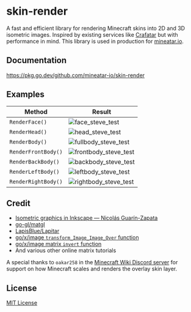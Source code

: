 # skin-render
A fast and efficient library for rendering Minecraft skins into 2D and 3D isometric images. Inspired by existing services like [Crafatar](https://crafatar.com/) but with performance in mind. This library is used in production for [mineatar.io](https://mineatar.io).

## Documentation

https://pkg.go.dev/github.com/mineatar-io/skin-render

## Examples

Method              | Result
------------------- | ------
`RenderFace()`      | ![face_steve_test](https://api.mineatar.io/face/c06f89064c8a49119c29ea1dbd1aab82?scale=8)
`RenderHead()`      | ![head_steve_test](https://api.mineatar.io/head/c06f89064c8a49119c29ea1dbd1aab82?scale=6)
`RenderBody()`      | ![fullbody_steve_test](https://api.mineatar.io/body/full/c06f89064c8a49119c29ea1dbd1aab82?scale=6)
`RenderFrontBody()` | ![frontbody_steve_test](https://api.mineatar.io/body/front/c06f89064c8a49119c29ea1dbd1aab82?scale=6)
`RenderBackBody()`  | ![backbody_steve_test](https://api.mineatar.io/body/back/c06f89064c8a49119c29ea1dbd1aab82?scale=6)
`RenderLeftBody()`  | ![leftbody_steve_test](https://api.mineatar.io/body/left/c06f89064c8a49119c29ea1dbd1aab82?scale=6)
`RenderRightBody()` | ![rightbody_steve_test](https://api.mineatar.io/body/right/c06f89064c8a49119c29ea1dbd1aab82?scale=6)

## Credit

- [Isometric graphics in Inkscape &mdash; Nicolás Guarín-Zapata](https://web.archive.org/web/20220306062006/https://nicoguaro.github.io/posts/isometric_inkscape/)
- [go-gl/matgl](https://github.com/go-gl/mathgl)
- [LapisBlue/Lapitar](https://github.com/LapisBlue/Lapitar)
- [go/x/image `transform_Image_Image_Over` function](https://cs.opensource.google/go/x/image/+/refs/heads/master:draw/impl.go;drc=ed5dba0ea28f9438e4dac0320f7d9bb2fddd9737;l=965)
- [go/x/image matrix `invert` function](https://cs.opensource.google/go/x/image/+/refs/heads/master:draw/scale.go;l=332;drc=ed5dba0ea28f9438e4dac0320f7d9bb2fddd9737)
- And various other online matrix tutorials

A special thanks to `oakar258` in the [Minecraft Wiki Discord server](https://minecraft.fandom.com/wiki/Minecraft_Wiki:Discord) for support on how Minecraft scales and renders the overlay skin layer.

## License

[MIT License](https://github.com/mineatar-io/skin-render/blob/main/LICENSE)
